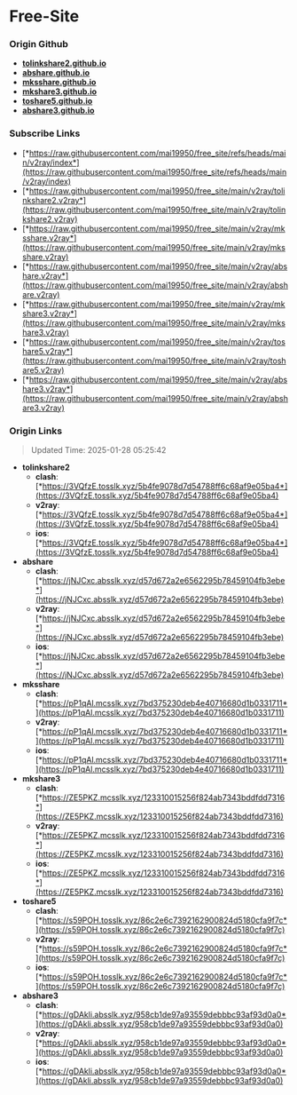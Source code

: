 # Free-Site

### Origin Github

- [**tolinkshare2.github.io**](https://github.com/tolinkshare2/tolinkshare2.github.io)
- [**abshare.github.io**](https://github.com/abshare/abshare.github.io)
- [**mksshare.github.io**](https://github.com/mksshare/mksshare.github.io)
- [**mkshare3.github.io**](https://github.com/mkshare3/mkshare3.github.io)
- [**toshare5.github.io**](https://github.com/toshare5/toshare5.github.io)
- [**abshare3.github.io**](https://github.com/abshare3/abshare3.github.io)

### Subscribe Links

- [*https://raw.githubusercontent.com/mai19950/free_site/refs/heads/main/v2ray/index*](https://raw.githubusercontent.com/mai19950/free_site/refs/heads/main/v2ray/index)
- [*https://raw.githubusercontent.com/mai19950/free_site/main/v2ray/tolinkshare2.v2ray*](https://raw.githubusercontent.com/mai19950/free_site/main/v2ray/tolinkshare2.v2ray)
- [*https://raw.githubusercontent.com/mai19950/free_site/main/v2ray/mksshare.v2ray*](https://raw.githubusercontent.com/mai19950/free_site/main/v2ray/mksshare.v2ray)
- [*https://raw.githubusercontent.com/mai19950/free_site/main/v2ray/abshare.v2ray*](https://raw.githubusercontent.com/mai19950/free_site/main/v2ray/abshare.v2ray)
- [*https://raw.githubusercontent.com/mai19950/free_site/main/v2ray/mkshare3.v2ray*](https://raw.githubusercontent.com/mai19950/free_site/main/v2ray/mkshare3.v2ray)
- [*https://raw.githubusercontent.com/mai19950/free_site/main/v2ray/toshare5.v2ray*](https://raw.githubusercontent.com/mai19950/free_site/main/v2ray/toshare5.v2ray)
- [*https://raw.githubusercontent.com/mai19950/free_site/main/v2ray/abshare3.v2ray*](https://raw.githubusercontent.com/mai19950/free_site/main/v2ray/abshare3.v2ray)

### Origin Links

> Updated Time: 2025-01-28 05:25:42

- **tolinkshare2**
  - **clash**: [*https://3VQfzE.tosslk.xyz/5b4fe9078d7d54788ff6c68af9e05ba4*](https://3VQfzE.tosslk.xyz/5b4fe9078d7d54788ff6c68af9e05ba4)
  - **v2ray**: [*https://3VQfzE.tosslk.xyz/5b4fe9078d7d54788ff6c68af9e05ba4*](https://3VQfzE.tosslk.xyz/5b4fe9078d7d54788ff6c68af9e05ba4)
  - **ios**: [*https://3VQfzE.tosslk.xyz/5b4fe9078d7d54788ff6c68af9e05ba4*](https://3VQfzE.tosslk.xyz/5b4fe9078d7d54788ff6c68af9e05ba4)
- **abshare**
  - **clash**: [*https://jNJCxc.absslk.xyz/d57d672a2e6562295b78459104fb3ebe*](https://jNJCxc.absslk.xyz/d57d672a2e6562295b78459104fb3ebe)
  - **v2ray**: [*https://jNJCxc.absslk.xyz/d57d672a2e6562295b78459104fb3ebe*](https://jNJCxc.absslk.xyz/d57d672a2e6562295b78459104fb3ebe)
  - **ios**: [*https://jNJCxc.absslk.xyz/d57d672a2e6562295b78459104fb3ebe*](https://jNJCxc.absslk.xyz/d57d672a2e6562295b78459104fb3ebe)
- **mksshare**
  - **clash**: [*https://pP1qAl.mcsslk.xyz/7bd375230deb4e40716680d1b0331711*](https://pP1qAl.mcsslk.xyz/7bd375230deb4e40716680d1b0331711)
  - **v2ray**: [*https://pP1qAl.mcsslk.xyz/7bd375230deb4e40716680d1b0331711*](https://pP1qAl.mcsslk.xyz/7bd375230deb4e40716680d1b0331711)
  - **ios**: [*https://pP1qAl.mcsslk.xyz/7bd375230deb4e40716680d1b0331711*](https://pP1qAl.mcsslk.xyz/7bd375230deb4e40716680d1b0331711)
- **mkshare3**
  - **clash**: [*https://ZE5PKZ.mcsslk.xyz/123310015256f824ab7343bddfdd7316*](https://ZE5PKZ.mcsslk.xyz/123310015256f824ab7343bddfdd7316)
  - **v2ray**: [*https://ZE5PKZ.mcsslk.xyz/123310015256f824ab7343bddfdd7316*](https://ZE5PKZ.mcsslk.xyz/123310015256f824ab7343bddfdd7316)
  - **ios**: [*https://ZE5PKZ.mcsslk.xyz/123310015256f824ab7343bddfdd7316*](https://ZE5PKZ.mcsslk.xyz/123310015256f824ab7343bddfdd7316)
- **toshare5**
  - **clash**: [*https://s59POH.tosslk.xyz/86c2e6c7392162900824d5180cfa9f7c*](https://s59POH.tosslk.xyz/86c2e6c7392162900824d5180cfa9f7c)
  - **v2ray**: [*https://s59POH.tosslk.xyz/86c2e6c7392162900824d5180cfa9f7c*](https://s59POH.tosslk.xyz/86c2e6c7392162900824d5180cfa9f7c)
  - **ios**: [*https://s59POH.tosslk.xyz/86c2e6c7392162900824d5180cfa9f7c*](https://s59POH.tosslk.xyz/86c2e6c7392162900824d5180cfa9f7c)
- **abshare3**
  - **clash**: [*https://gDAkli.absslk.xyz/958cb1de97a93559debbbc93af93d0a0*](https://gDAkli.absslk.xyz/958cb1de97a93559debbbc93af93d0a0)
  - **v2ray**: [*https://gDAkli.absslk.xyz/958cb1de97a93559debbbc93af93d0a0*](https://gDAkli.absslk.xyz/958cb1de97a93559debbbc93af93d0a0)
  - **ios**: [*https://gDAkli.absslk.xyz/958cb1de97a93559debbbc93af93d0a0*](https://gDAkli.absslk.xyz/958cb1de97a93559debbbc93af93d0a0)
